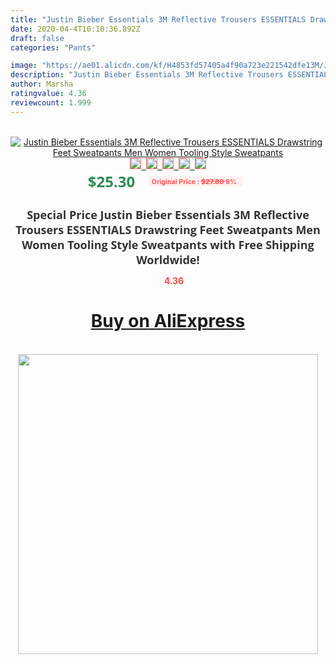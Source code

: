 ```yaml
---
title: "Justin Bieber Essentials 3M Reflective Trousers ESSENTIALS Drawstring Feet Sweatpants Men Women Tooling Style Sweatpants"
date: 2020-04-4T10:10:36.892Z
draft: false
categories: "Pants"

image: "https://ae01.alicdn.com/kf/H4853fd57405a4f90a723e221542dfe13M/Justin-Bieber-Essentials-3M-Reflective-Trousers-ESSENTIALS-Drawstring-Feet-Sweatpants-Men-Women-Tooling-Style-Sweatpants.jpg"
description: "Justin Bieber Essentials 3M Reflective Trousers ESSENTIALS Drawstring Feet Sweatpants Men Women Tooling Style Sweatpants"
author: Marsha
ratingvalue: 4.36
reviewcount: 1.999
---
```

<br>
<div style="text-align: center;">
<a href="https://s.click.aliexpress.com/e/_9unmq1" target="_blank" rel="nofollow noopener noreferrer"><img alt="Justin Bieber Essentials 3M Reflective Trousers ESSENTIALS Drawstring Feet Sweatpants Men Women Tooling Style Sweatpants" class="magnifier-image" src="https://ae01.alicdn.com/kf/H4853fd57405a4f90a723e221542dfe13M/Justin-Bieber-Essentials-3M-Reflective-Trousers-ESSENTIALS-Drawstring-Feet-Sweatpants-Men-Women-Tooling-Style-Sweatpants.jpg_640x640.jpg">
<br>
<img style="border:1px solid salmon" src="https://ae01.alicdn.com/kf/H4853fd57405a4f90a723e221542dfe13M/Justin-Bieber-Essentials-3M-Reflective-Trousers-ESSENTIALS-Drawstring-Feet-Sweatpants-Men-Women-Tooling-Style-Sweatpants.jpg_120x120.jpg">&nbsp;&nbsp;<img style="border:1px solid salmon" src="https://ae01.alicdn.com/kf/He0955b4b664a4ff7aca9d5f692cc35cbr/Justin-Bieber-Essentials-3M-Reflective-Trousers-ESSENTIALS-Drawstring-Feet-Sweatpants-Men-Women-Tooling-Style-Sweatpants.jpg_120x120.jpg">&nbsp;&nbsp;<img style="border:1px solid salmon" src="https://ae01.alicdn.com/kf/Hf28df93b16e1491c9485f17d3e72a83dV/Justin-Bieber-Essentials-3M-Reflective-Trousers-ESSENTIALS-Drawstring-Feet-Sweatpants-Men-Women-Tooling-Style-Sweatpants.jpg_120x120.jpg">&nbsp;&nbsp;<img style="border:1px solid salmon" src="https://ae01.alicdn.com/kf/H14d33d34d235411889f8b2e7f2a1cf00y/Justin-Bieber-Essentials-3M-Reflective-Trousers-ESSENTIALS-Drawstring-Feet-Sweatpants-Men-Women-Tooling-Style-Sweatpants.jpg_120x120.jpg">&nbsp;&nbsp;<img style="border:1px solid salmon" src="https://ae01.alicdn.com/kf/H7e742cdf2b9f432b96410e265ff303ffJ/Justin-Bieber-Essentials-3M-Reflective-Trousers-ESSENTIALS-Drawstring-Feet-Sweatpants-Men-Women-Tooling-Style-Sweatpants.jpg_120x120.jpg"></a></div><br0>
<div style="text-align: center;"><span style="background-color: white; border: 0px; box-sizing: border-box; color: seagreen; display: inline-block; font-family: &quot;open sans&quot; , &quot;arial&quot; , &quot;helvetica&quot; , sans-serif , &quot;heiti&quot;; font-size: 24px; font-stretch: inherit; font-weight: 700; line-height: inherit; margin: 0px 10px 0px 0px; padding: 0px; vertical-align: middle;">$25.30 </span>
<span style="background: rgb(255 , 241 , 241); border-radius: 3px; border: 0px; box-sizing: border-box; color: #ff4747; display: inline-block; font-family: inherit; font-size: 12px; font-stretch: inherit; font-style: inherit; font-variant: inherit; font-weight: 600; line-height: inherit; margin: 0px; padding: 2px 5px; transform: scale(0.9); vertical-align: middle;">Original Price : <b style="text-decoration: line-through;">$27.80 </b> 9%&nbsp;&nbsp;</span></div>
<h1 style="color: #333333; display: inline-block; font-family: &quot;open sans&quot; , &quot;arial&quot; , &quot;helvetica&quot; , sans-serif , &quot;heiti&quot;; font-size: 18px; font-stretch: inherit; font-weight: 700; text-align: center;">Special Price Justin Bieber Essentials 3M Reflective Trousers ESSENTIALS Drawstring Feet Sweatpants Men Women Tooling Style Sweatpants with Free Shipping Worldwide!</h1>
<div style="color: #ff4747; text-align: center;">
<img src="https://4.bp.blogspot.com/-M0ZcTcb-5uY/XleCXlxnR4I/AAAAAAAAAEc/OrjgMkXV1oMQFaCRZj5HQwOCBcu3w1FegCPcBGAYYCw/s1600/star.png" style="height: 15px;">&nbsp;<b>4.36</b></div>
<div class="button_cont" align="center"><a class="buynow_a" href="https://s.click.aliexpress.com/e/_9unmq1" target="_blank" rel="nofollow noopener noreferrer"><H1>Buy on AliExpress</H1></a></div><br>
<div class="separator" style="clear: both; text-align: center;">
<img src="https://lh3.googleusercontent.com/-pTy5HemUv9M/XlePHvY0dAI/AAAAAAAAAE4/0nX5iRUoIWY8eMW9Dpxeirr157OZliDIgCLcBGAsYHQ/s1600/badge.gif" width="480">
</div>
